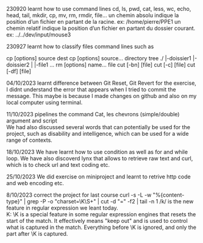 230920
learnt how to use command lines 
cd, ls, pwd, cat, less, wc, echo, head, tail, mkdir, cp, mv, rm, rmdir, file...
un chemin absolu indique la position d’un fichier en partant de la racine. ex: /home/pierre/PPE1
un chemin relatif indique la position d’un fichier en partant du dossier courant. ex: ../../dev/input/mouse3

230927
learnt how to classify files
command lines such as  

cp [options] source dest
cp [options] source... directory
tree ./ |-doissier1 |-doissier2 | |-file1 ...
rm [options] name...
file
cut [-bn] [file]
cut [-c] [file]
cut [-df] [file]


04/10/2023
learnt difference between Git Reset, Git Revert
for the exercise, I didnt understand the error that appears when I tried to commit the message. This maybe is 
because I made changes on github and also on my local computer using terminal.

11/10/2023
pipelines
the command Cat, les chevrons (simple/double)
argument and script  
We had also discussed several words that can potentially be used for the project, such as disability and intelligence, which can be used for a wide range of contexts. 

18/10/2023
We have learnt how to use condition as well as for and while loop.
We have also discoverd lynx that allows to retrieve raw text and curl, which is to check url and text coding etc. 

25/10/2023
We did exercise on miniproject and learnt to retrive http code and web encoding etc.

8/10/2023
correct the project for last course
curl -s -L -w "%{content-type}" <url> | grep -P -o "charset=\K\S+" | cut -d "=" -f2 | tail -n 1
/k/ is the new feature in regular expression we leant today.\
K: \K is a special feature in some regular expression engines that resets the start of the match. It effectively means "keep out" and is used to control what is captured in the match. Everything before \K is ignored, and only the part after \K is captured.
